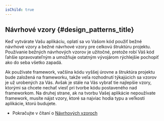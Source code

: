 ```yaml
---
isChild: true
---
```


## Návrhové vzory {#design_patterns_title}

Keď vytvárate Vašu aplikáciu, oplatí sa vo Vašom kód použiť bežné návrhové vzory a bežné návrhové vzory pre celkovú štruktúru projektu. Používanie bežných návrhových vzorov je užitočné, pretože robí Váš kód ľahšie spravovateľným a umožňuje ostatným vývojárom rýchlejšie pochopiť ako do seba všetko zapadá.

Ak používate framework, vačšina kódu vyššej úrovne a štruktúra projektu bude založená na frameworku, takže veľa rozhodnutí týkajúcich sa vzorov je už urobených za Vás. Avšak je stále na Vás vybrať tie najlepšie vzory, ktorými sa chcete nechať viesť pri tvorbe kódu postaveného nad frameworkom. Na druhej strane, ak na tvorbu Vašej aplikácie nepoužívate framework, musíte nájst vzory, ktoré sa najviac hodia typu a veľkosti aplikácie, ktorú budujete.

* Pokračujte v čítaní o [Návrhových vzoroch](/pages/Design-Patterns.html)
